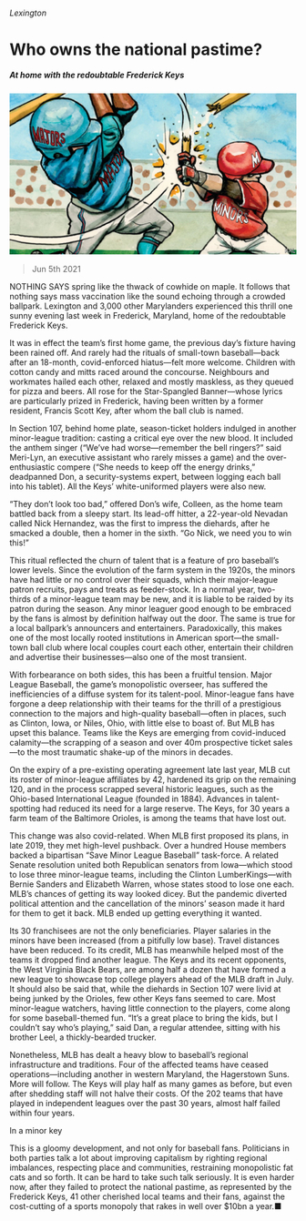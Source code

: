 ###### Lexington

# Who owns the national pastime? 

##### At home with the redoubtable Frederick Keys 

![image](images/20210605_usd000.jpg) 

> Jun 5th 2021 

NOTHING SAYS spring like the thwack of cowhide on maple. It follows that nothing says mass vaccination like the sound echoing through a crowded ballpark. Lexington and 3,000 other Marylanders experienced this thrill one sunny evening last week in Frederick, Maryland, home of the redoubtable Frederick Keys.

It was in effect the team’s first home game, the previous day’s fixture having been rained off. And rarely had the rituals of small-town baseball—back after an 18-month, covid-enforced hiatus—felt more welcome. Children with cotton candy and mitts raced around the concourse. Neighbours and workmates hailed each other, relaxed and mostly maskless, as they queued for pizza and beers. All rose for the Star-Spangled Banner—whose lyrics are particularly prized in Frederick, having been written by a former resident, Francis Scott Key, after whom the ball club is named.


In Section 107, behind home plate, season-ticket holders indulged in another minor-league tradition: casting a critical eye over the new blood. It included the anthem singer (“We’ve had worse—remember the bell ringers?” said Meri-Lyn, an executive assistant who rarely misses a game) and the over-enthusiastic compere (“She needs to keep off the energy drinks,” deadpanned Don, a security-systems expert, between logging each ball into his tablet). All the Keys’ white-uniformed players were also new.

“They don’t look too bad,” offered Don’s wife, Colleen, as the home team battled back from a sleepy start. Its lead-off hitter, a 22-year-old Nevadan called Nick Hernandez, was the first to impress the diehards, after he smacked a double, then a homer in the sixth. “Go Nick, we need you to win this!”

This ritual reflected the churn of talent that is a feature of pro baseball’s lower levels. Since the evolution of the farm system in the 1920s, the minors have had little or no control over their squads, which their major-league patron recruits, pays and treats as feeder-stock. In a normal year, two-thirds of a minor-league team may be new, and it is liable to be raided by its patron during the season. Any minor leaguer good enough to be embraced by the fans is almost by definition halfway out the door. The same is true for a local ballpark’s announcers and entertainers. Paradoxically, this makes one of the most locally rooted institutions in American sport—the small-town ball club where local couples court each other, entertain their children and advertise their businesses—also one of the most transient.

With forbearance on both sides, this has been a fruitful tension. Major League Baseball, the game’s monopolistic overseer, has suffered the inefficiencies of a diffuse system for its talent-pool. Minor-league fans have forgone a deep relationship with their teams for the thrill of a prestigious connection to the majors and high-quality baseball—often in places, such as Clinton, Iowa, or Niles, Ohio, with little else to boast of. But MLB has upset this balance. Teams like the Keys are emerging from covid-induced calamity—the scrapping of a season and over 40m prospective ticket sales—to the most traumatic shake-up of the minors in decades.

On the expiry of a pre-existing operating agreement late last year, MLB cut its roster of minor-league affiliates by 42, hardened its grip on the remaining 120, and in the process scrapped several historic leagues, such as the Ohio-based International League (founded in 1884). Advances in talent-spotting had reduced its need for a large reserve. The Keys, for 30 years a farm team of the Baltimore Orioles, is among the teams that have lost out.

This change was also covid-related. When MLB first proposed its plans, in late 2019, they met high-level pushback. Over a hundred House members backed a bipartisan “Save Minor League Baseball” task-force. A related Senate resolution united both Republican senators from Iowa—which stood to lose three minor-league teams, including the Clinton LumberKings—with Bernie Sanders and Elizabeth Warren, whose states stood to lose one each. MLB’s chances of getting its way looked dicey. But the pandemic diverted political attention and the cancellation of the minors’ season made it hard for them to get it back. MLB ended up getting everything it wanted.

Its 30 franchisees are not the only beneficiaries. Player salaries in the minors have been increased (from a pitifully low base). Travel distances have been reduced. To its credit, MLB has meanwhile helped most of the teams it dropped find another league. The Keys and its recent opponents, the West Virginia Black Bears, are among half a dozen that have formed a new league to showcase top college players ahead of the MLB draft in July. It should also be said that, while the diehards in Section 107 were livid at being junked by the Orioles, few other Keys fans seemed to care. Most minor-league watchers, having little connection to the players, come along for some baseball-themed fun. “It’s a great place to bring the kids, but I couldn’t say who’s playing,” said Dan, a regular attendee, sitting with his brother Leel, a thickly-bearded trucker.

Nonetheless, MLB has dealt a heavy blow to baseball’s regional infrastructure and traditions. Four of the affected teams have ceased operations—including another in western Maryland, the Hagerstown Suns. More will follow. The Keys will play half as many games as before, but even after shedding staff will not halve their costs. Of the 202 teams that have played in independent leagues over the past 30 years, almost half failed within four years.

In a minor key

This is a gloomy development, and not only for baseball fans. Politicians in both parties talk a lot about improving capitalism by righting regional imbalances, respecting place and communities, restraining monopolistic fat cats and so forth. It can be hard to take such talk seriously. It is even harder now, after they failed to protect the national pastime, as represented by the Frederick Keys, 41 other cherished local teams and their fans, against the cost-cutting of a sports monopoly that rakes in well over $10bn a year.■


